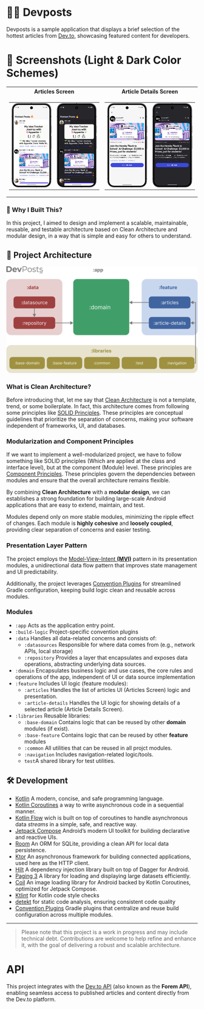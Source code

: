 

# 👨‍💻 Devposts
Devposts is a sample application that displays a brief selection of the hottest articles from [Dev.to](https://dev.to),  showcasing featured content for developers.

# 🌠 Screenshots (Light & Dark Color Schemes)


<table>
  <tr>
<th width="50%">Articles Screen</th>
    <th width="50%">Article Details Screen</th>
  </tr>
  <tr>
    <td>
      <table>
        <tr>
          <td><img src="https://github.com/sham-h93/devposts/blob/develop/media/articles-screen-light.png?raw=true" height="100%"/></td>
          <td><img src="https://github.com/sham-h93/devposts/blob/develop/media/articles-screen-dark.png?raw=true" height="100%"/></td>
        </tr>
      </table>
    </td>
    <td>
      <table>
        <tr>
          <td><img src="https://github.com/sham-h93/devposts/blob/develop/media/articledetails-screen-light.png?raw=true" height="100%"/></td>
          <td><img src="https://github.com/sham-h93/devposts/blob/develop/media/articledetails-screen-dark.png?raw=true" height="100%"/></td>
        </tr>
      </table>
    </td>
  </tr>
</table>

### 🎯 Why I Built This?
  
In this project, I aimed to design and implement a scalable, maintainable, reusable, and testable architecture based on Clean Architecture and modular design, in a way that is simple and easy for others to understand.

## 🧱 Project Architecture
![devposts_banner](https://github.com/sham-h93/devposts/blob/develop/media/banner.png)


### What is Clean Architecture?
Before introducing that, let me say that [Clean Architecture](https://blog.cleancoder.com/uncle-bob/2012/08/13/the-clean-architecture.html) is not a template, trend, or some boilerplate. In fact, this architecture comes from following some principles like [SOLID Principles](https://www.digitalocean.com/community/conceptual-articles/s-o-l-i-d-the-first-five-principles-of-object-oriented-design). These principles are conceptual guidelines that prioritize the separation of concerns, making your software independent of frameworks, UI, and databases.

### Modularization and Component Principles
If we want to implement a well-modularized project, we have to follow something like SOLID principles (Which are applied at the class and interface level), but at the component (Module) level. These principles are [Component Principles](https://dev.to/rubemfsv/component-principles-the-concept-behind-the-code-dn6). These principles govern the dependencies between modules and ensure that the overall architecture remains flexible.

By combining **Clean Architecture** with a **modular design**, we can establishes a strong foundation for building large-scale Android applications that are easy to extend, maintain, and test.

Modules depend only on more stable modules, minimizing the ripple effect of changes. Each module is **highly cohesive** and **loosely coupled**, providing clear separation of concerns and easier testing.

### Presentation Layer Pattern
The project employs the [Model-View-Intent **(MVI)**](https://java-design-patterns.com/patterns/model-view-intent/#model-view-intent-pattern-java-tutorials) pattern in its presentation modules, a unidirectional data flow pattern that improves state management and UI predictability.

Additionally, the project leverages [Convention Plugins](https://docs.gradle.org/current/userguide/sharing_build_logic_between_subprojects.html)  for streamlined Gradle configuration, keeping build logic clean and reusable across modules.

### Modules

- `:app` Acts as the application entry point.
- `:build-logic` Project-specific convention plugins
- `:data` Handles all data-related concerns and consists of:
    - `:datasources` Responsible for where data comes from (e.g., network APIs, local storage)
    - `:repository`  Provides a layer that encapsulates and exposes data operations, abstracting
      underlying data sources.
- `:domain` Encapsulates business logic and use cases, the core rules and operations of the app,
  independent of UI or data source implementation
- `:feature` Includes UI logic (feature modules):
    - `:articles` Handles the list of articles UI (Articles Screen) logic and presentation.
    - `:article-details`  Handles the UI logic for showing details of a selected article  (Article
      Details Screen).
- `:libraries` Reusable libraries:
    - `:base-domain` Contains logic that can be reused by other **domain** modules (if exist).
    - `:base-feature` Contains logic that can be reused by other **feature** modules
    - `:common` All utilities that can be reused in all projct modules.
    - `:navigation` Includes navigation-related logic/tools.
    - `test`A shared library for test utilities.

## 🛠️ Development

- [Kotlin](https://kotlinlang.org/) A modern, concise, and safe programming language.
- [Kotlin Coroutines](https://kotlinlang.org/docs/coroutines-guide.html/) a way to write asynchronous code in a sequential manner.
- [Kotlin Flow](https://kotlinlang.org/docs/flow.html) wich is built on top of coroutines to handle asynchronous data *streams* in a simple, safe, and reactive way.
- [Jetpack Compose](https://developer.android.com/jetpack/compose) Android’s modern UI toolkit for building declarative and reactive UIs.
- [Room](https://developer.android.com/training/data-storage/room) An ORM for SQLite, providing a clean API for local data persistence.
- [Ktor](https://ktor.io/) An asynchronous framework for building connected applications, used here as the HTTP client.
- [Hilt](https://developer.android.com/training/dependency-injection/hilt-android) A dependency injection library built on top of Dagger for Android.
- [Paging 3](https://developer.android.com/topic/libraries/architecture/paging/v3-overview) A library for loading and displaying large datasets efficiently.
- [Coil](https://coil-kt.github.io/coil/compose/) An image loading library for Android backed by Kotlin Coroutines, optimized for Jetpack Compose.
- [Ktlint](https://github.com/JLLeitschuh/ktlint-gradle) for Kotlin code style checks
- [detekt](https://detekt.dev/) for static code analysis, ensuring consistent code quality
- [Convention Plugins](https://docs.gradle.org/current/userguide/sharing_build_logic_between_subprojects.html) Gradle plugins that centralize and reuse build configuration across multiple modules.

---  
>Please note that this project is a work in progress and may include technical debt. Contributions are welcome to help refine and enhance it, with the goal of delivering a robust and scalable architecture.

# API
This project integrates with the [Dev.to API](https://developers.forem.com/api) (also known as the **Forem API**), enabling seamless access to published articles and content directly from the Dev.to platform.